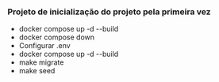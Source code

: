 ### Projeto de inicialização do projeto pela primeira vez
* docker compose up -d --build
* docker compose down
* Configurar .env
* docker compose up -d --build
* make migrate
* make seed